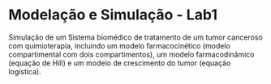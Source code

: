 # Modelação e Simulação - Lab1
Simulação de um Sistema biomédico de tratamento de um tumor canceroso com quimioterapia, incluindo um modelo farmacocinético (modelo compartimental com dois compartimentos), um modelo farmacodinâmico (equação de Hill) e um modelo de crescimento do tumor (equação logística).
